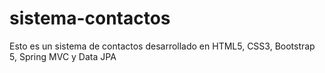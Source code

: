 # sistema-contactos
Esto es un sistema de contactos desarrollado en HTML5, CSS3, Bootstrap 5, Spring MVC y Data JPA
